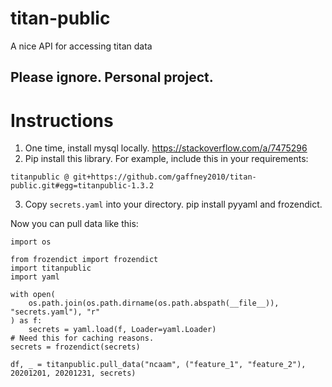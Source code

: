 # titan-public
A nice API for accessing titan data

## Please ignore.  Personal project.

# Instructions

1. One time, install mysql locally.  https://stackoverflow.com/a/7475296
2. Pip install this library.  For example, include this in your requirements:

```
titanpublic @ git+https://github.com/gaffney2010/titan-public.git#egg=titanpublic-1.3.2
```

3. Copy `secrets.yaml` into your directory.  pip install pyyaml and frozendict.

Now you can pull data like this:

```
import os

from frozendict import frozendict
import titanpublic
import yaml

with open(
    os.path.join(os.path.dirname(os.path.abspath(__file__)), "secrets.yaml"), "r"
) as f:
    secrets = yaml.load(f, Loader=yaml.Loader)
# Need this for caching reasons.
secrets = frozendict(secrets)

df, _ = titanpublic.pull_data("ncaam", ("feature_1", "feature_2"), 20201201, 20201231, secrets)
```
